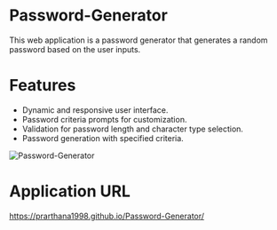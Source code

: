 # Password-Generator

This web application is a password generator that generates a random password based on the user inputs.

# Features

- Dynamic and responsive user interface.
- Password criteria prompts for customization.
- Validation for password length and character type selection.
- Password generation with specified criteria.

![Password-Generator](.assets/passwordgenerator.png)

# Application URL
https://prarthana1998.github.io/Password-Generator/
